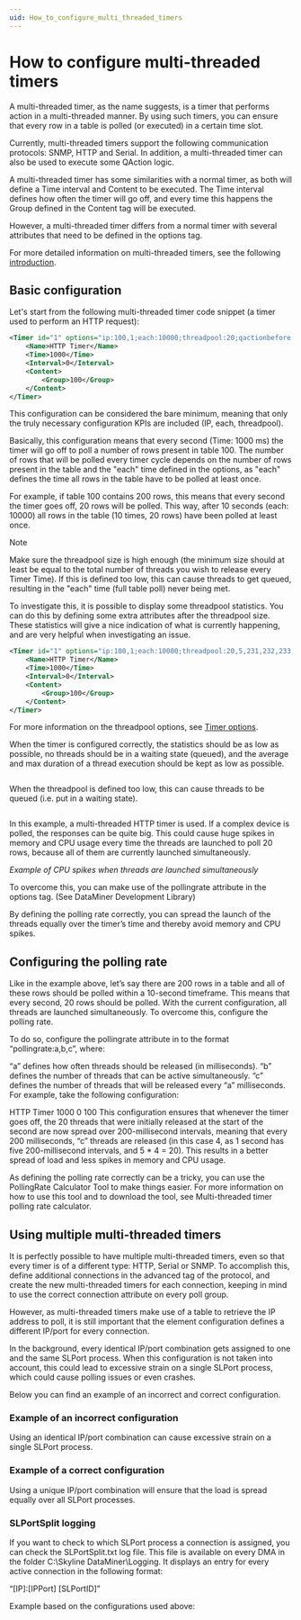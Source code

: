 ```yaml
---
uid: How_to_configure_multi_threaded_timers
---
```


# How to configure multi-threaded timers

A multi-threaded timer, as the name suggests, is a timer that performs action in a multi-threaded manner. By using such timers, you can ensure that every row in a table is polled (or executed) in a certain time slot.

Currently, multi-threaded timers support the following communication protocols: SNMP, HTTP and Serial. In addition, a multi-threaded timer can also be used to execute some QAction logic.

A multi-threaded timer has some similarities with a normal timer, as both will define a Time interval and Content to be executed. The Time interval defines how often the timer will go off, and every time this happens the Group defined in the Content tag will be executed.

However, a multi-threaded timer differs from a normal timer with several attributes that need to be defined in the options tag.

For more detailed information on multi-threaded timers, see the following [introduction](xref:AdvancedMultiThreadedTimersIntroduction).

## Basic configuration

Let's start from the following multi-threaded timer code snippet (a timer used to perform an HTTP request):

```xml
<Timer id="1" options="ip:100,1;each:10000;threadpool:20;qactionbefore:2">
    <Name>HTTP Timer</Name>
    <Time>1000</Time>
    <Interval>0</Interval>
    <Content>
        <Group>100</Group>
    </Content>
</Timer>
```

This configuration can be considered the bare minimum, meaning that only the truly necessary configuration KPIs are included (IP, each, threadpool).

Basically, this configuration means that every second (Time: 1000 ms) the timer will go off to poll a number of rows present in table 100. The number of rows that will be polled every timer cycle depends on the number of rows present in the table and the "each" time defined in the options, as "each" defines the time all rows in the table have to be polled at least once.

For example, if table 100 contains 200 rows, this means that every second the timer goes off, 20 rows will be polled. This way, after 10 seconds (each: 10000) all rows in the table (10 times, 20 rows) have been polled at least once.

> [!NOTE]
> Make sure the threadpool size is high enough (the minimum size should at least be equal to the total number of threads you wish to release every Timer Time). If this is defined too low, this can cause threads to get queued, resulting in the "each" time (full table poll) never being met.

To investigate this, it is possible to display some threadpool statistics. You can do this by defining some extra attributes after the threadpool size. These statistics will give a nice indication of what is currently happening, and are very helpful when investigating an issue.

```xml
<Timer id="1" options="ip:100,1;each:10000;threadpool:20,5,231,232,233,234,235,15000;dynamicthreadpool:230;qactionbefore:2">
    <Name>HTTP Timer</Name>
    <Time>1000</Time>
    <Interval>0</Interval>
    <Content>
        <Group>100</Group>
    </Content>
</Timer>
```

For more information on the threadpool options, see [Timer options](xref:LogicTimersTimerOptions).

When the timer is configured correctly, the statistics should be as low as possible, no threads should be in a waiting state (queued), and the average and max duration of a thread execution should be kept as low as possible.

![]()

When the threadpool is defined too low, this can cause threads to be queued (i.e. put in a waiting state).

![]()

In this example, a multi-threaded HTTP timer is used. If a complex device is polled, the responses can be quite big. This could cause huge spikes in memory and CPU usage every time the threads are launched to poll 20 rows, because all of them are currently launched simultaneously.

![]()<br>
*Example of CPU spikes when threads are launched simultaneously*

To overcome this, you can make use of the pollingrate attribute in the options tag. (See DataMiner Development Library)

By defining the polling rate correctly, you can spread the launch of the threads equally over the timer’s time and thereby avoid memory and CPU spikes.

## Configuring the polling rate

Like in the example above, let’s say there are 200 rows in a table and all of these rows should be polled within a 10-second timeframe. This means that every second, 20 rows should be polled. With the current configuration, all threads are launched simultaneously. To overcome this, configure the polling rate.

To do so, configure the pollingrate attribute in to the format “pollingrate:a,b,c”, where:

“a” defines how often threads should be released (in milliseconds).
“b” defines the number of threads that can be active simultaneously.
“c” defines the number of threads that will be released every “a” milliseconds.
For example, take the following configuration:

<Timer id="1" options="ip:100,1;each:10000;pollingrate:200,4,4;threadpool:20,5,231,232,233,234,235,15000;dynamicthreadpool:230;qactionbefore:2">
    <Name>HTTP Timer</Name>
    <Time>1000</Time>
    <Interval>0</Interval>
    <Content>
        <Group>100</Group>
    </Content>
</Timer>
This configuration ensures that whenever the timer goes off, the 20 threads that were initially released at the start of the second are now spread over 200-millisecond intervals, meaning that every 200 milliseconds, “c” threads are released (in this case 4, as 1 second has five 200-millisecond intervals, and 5 * 4 = 20). This results in a better spread of load and less spikes in memory and CPU usage.

As defining the polling rate correctly can be a tricky, you can use the PollingRate Calculator Tool to make things easier. For more information on how to use this tool and to download the tool, see Multi-threaded timer polling rate calculator.

## Using multiple multi-threaded timers

It is perfectly possible to have multiple multi-threaded timers, even so that every timer is of a different type: HTTP, Serial or SNMP. To accomplish this, define additional connections in the advanced tag of the protocol, and create the new multi-threaded timers for each connection, keeping in mind to use the correct connection attribute on every poll group.

However, as multi-threaded timers make use of a table to retrieve the IP address to poll, it is still important that the element configuration defines a different IP/port for every connection.

In the background, every identical IP/port combination gets assigned to one and the same SLPort process. When this configuration is not taken into account, this could lead to excessive strain on a single SLPort process, which could cause polling issues or even crashes.

Below you can find an example of an incorrect and correct configuration.

### Example of an incorrect configuration

Using an identical IP/port combination can cause excessive strain on a single SLPort process.



### Example of a correct configuration

Using a unique IP/port combination will ensure that the load is spread equally over all SLPort processes.



### SLPortSplit logging

If you want to check to which SLPort process a connection is assigned, you can check the SLPortSplit.txt log file. This file is available on every DMA in the folder C:\Skyline DataMiner\Logging. It displays an entry for every active connection in the following format:

 “[IP]:[IPPort]        [SLPortID]”

Example based on the configurations used above:

